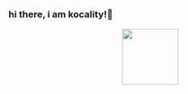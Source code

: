 ### hi there, i am kocality!👋

<div id="header" align="center">
  <img src="https://media.tenor.com/6Q7bURXDaNIAAAAC/anime-death-note.gif" width="100"/>


